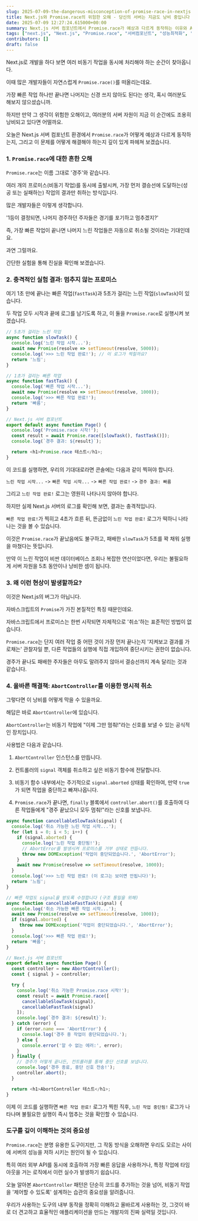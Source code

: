 ```yaml
---
slug: 2025-07-09-the-dangerous-misconception-of-promise-race-in-nextjs
title: Next.js와 Promise.race의 위험한 오해 - 당신의 서버는 지금도 낭비 중입니다
date: 2025-07-09 12:27:24.615000+00:00
summary: Next.js 서버 컴포넌트에서 Promise.race가 예상과 다르게 동작하는 이유와 AbortController를 이용한 올바른 취소 패턴을 알아봅니다.
tags: ["next.js", "Next.js", "Promise.race", "서버컴포넌트", "성능최적화", "AbortController", "자바스크립트"]
contributors: []
draft: false
---
```


Next.js로 개발을 하다 보면 여러 비동기 작업을 동시에 처리해야 하는 순간이 찾아옵니다.

이때 많은 개발자들이 자연스럽게 `Promise.race()`를 떠올리는데요.

가장 빠른 작업 하나만 끝나면 나머지는 신경 쓰지 않아도 된다는 생각, 혹시 여러분도 해보지 않으셨습니까.

하지만 만약 그 생각이 위험한 오해이고, 여러분의 서버 자원이 지금 이 순간에도 조용히 낭비되고 있다면 어떨까요.

오늘은 Next.js 서버 컴포넌트 환경에서 `Promise.race`가 어떻게 예상과 다르게 동작하는지, 그리고 이 문제를 어떻게 해결해야 하는지 깊이 있게 파헤쳐 보겠습니다.

### 1. `Promise.race`에 대한 흔한 오해

`Promise.race`는 이름 그대로 '경주'와 같습니다.

여러 개의 프로미스(비동기 작업)를 동시에 출발시켜, 가장 먼저 결승선에 도달하는(성공 또는 실패하는) 작업의 결과만 취하는 방식입니다.

많은 개발자들은 이렇게 생각합니다.

'1등이 결정되면, 나머지 경주하던 주자들은 경기를 포기하고 멈추겠지?'

즉, 가장 빠른 작업이 끝나면 나머지 느린 작업들은 자동으로 취소될 것이라는 기대인데요.

과연 그럴까요.

간단한 실험을 통해 진실을 확인해 보겠습니다.

### 2. 충격적인 실험 결과: 멈추지 않는 프로미스

여기 1초 만에 끝나는 빠른 작업(`fastTask`)과 5초가 걸리는 느린 작업(`slowTask`)이 있습니다.

두 작업 모두 시작과 끝에 로그를 남기도록 하고, 이 둘을 `Promise.race`로 실행시켜 보겠습니다.

```javascript
// 5초가 걸리는 느린 작업
async function slowTask() {
  console.log('느린 작업 시작...');
  await new Promise(resolve => setTimeout(resolve, 5000));
  console.log('>>> 느린 작업 완료!'); // 이 로그가 찍힐까요?
  return '느림';
}

// 1초가 걸리는 빠른 작업
async function fastTask() {
  console.log('빠른 작업 시작...');
  await new Promise(resolve => setTimeout(resolve, 1000));
  console.log('>>> 빠른 작업 완료!');
  return '빠름';
}

// Next.js 서버 컴포넌트
export default async function Page() {
  console.log('Promise.race 시작!');
  const result = await Promise.race([slowTask(), fastTask()]);
  console.log(`경주 결과: ${result}`);

  return <h1>Promise.race 테스트</h1>;
}
```

이 코드를 실행하면, 우리의 기대대로라면 콘솔에는 다음과 같이 찍혀야 합니다.

`느린 작업 시작...` -> `빠른 작업 시작...` -> `빠른 작업 완료!` -> `경주 결과: 빠름`

그리고 `느린 작업 완료!` 로그는 영원히 나타나지 않아야 합니다.

하지만 실제 Next.js 서버의 로그를 확인해 보면, 결과는 충격적입니다.

`빠른 작업 완료!`가 찍히고 4초가 흐른 뒤, 뜬금없이 `느린 작업 완료!` 로그가 떡하니 나타나는 것을 볼 수 있습니다.

이것은 `Promise.race`가 끝났음에도 불구하고, 패배한 `slowTask`가 5초를 꽉 채워 실행을 마쳤다는 뜻입니다.

만약 이 느린 작업이 비싼 데이터베이스 조회나 복잡한 연산이었다면, 우리는 불필요하게 서버 자원을 5초 동안이나 낭비한 셈이 됩니다.

### 3. 왜 이런 현상이 발생할까요?

이것은 Next.js의 버그가 아닙니다.

자바스크립트의 `Promise`가 가진 본질적인 특징 때문인데요.

자바스크립트에서 프로미스는 한번 시작되면 자체적으로 '취소'하는 표준적인 방법이 없습니다.

`Promise.race`는 단지 여러 작업 중 어떤 것이 가장 먼저 끝나는지 '지켜보고 결과를 가로채는' 관찰자일 뿐, 다른 작업들의 실행에 직접 개입하여 중단시키는 권한이 없습니다.

경주가 끝나도 패배한 주자들은 아무도 말려주지 않아서 결승선까지 계속 달리는 것과 같습니다.

### 4. 올바른 해결책: `AbortController`를 이용한 명시적 취소

그렇다면 이 낭비를 어떻게 막을 수 있을까요.

해답은 바로 `AbortController`에 있습니다.

`AbortController`는 비동기 작업에 "이제 그만 멈춰!"라는 신호를 보낼 수 있는 공식적인 장치입니다.

사용법은 다음과 같습니다.

1.  `AbortController` 인스턴스를 만듭니다.

2.  컨트롤러의 `signal` 객체를 취소하고 싶은 비동기 함수에 전달합니다.

3.  비동기 함수 내부에서는 주기적으로 `signal.aborted` 상태를 확인하여, 만약 `true`가 되면 작업을 중단하고 빠져나옵니다.

4.  `Promise.race`가 끝나면, `finally` 블록에서 `controller.abort()`를 호출하여 다른 작업들에게 "경주 끝났으니 모두 멈춰!"라는 신호를 보냅니다.


```javascript
async function cancellableSlowTask(signal) {
  console.log('취소 가능한 느린 작업 시작...');
  for (let i = 0; i < 5; i++) {
    if (signal.aborted) {
      console.log('느린 작업 중단됨!');
      // AbortError를 발생시켜 프로미스를 거부 상태로 만듭니다.
      throw new DOMException('작업이 중단되었습니다.', 'AbortError');
    }
    await new Promise(resolve => setTimeout(resolve, 1000));
  }
  console.log('>>> 느린 작업 완료! (이 로그는 보이면 안됩니다)');
  return '느림';
}

// 빠른 작업도 signal을 받도록 수정합니다 (구조 통일을 위해)
async function cancellableFastTask(signal) {
  console.log('취소 가능한 빠른 작업 시작...');
  await new Promise(resolve => setTimeout(resolve, 1000));
  if (signal.aborted) {
     throw new DOMException('작업이 중단되었습니다.', 'AbortError');
  }
  console.log('>>> 빠른 작업 완료!');
  return '빠름';
}

// Next.js 서버 컴포넌트
export default async function Page() {
  const controller = new AbortController();
  const { signal } = controller;

  try {
    console.log('취소 가능한 Promise.race 시작!');
    const result = await Promise.race([
      cancellableSlowTask(signal),
      cancellableFastTask(signal)
    ]);
    console.log(`경주 결과: ${result}`);
  } catch (error) {
    if (error.name === 'AbortError') {
      console.log('경주 중 작업이 중단되었습니다.');
    } else {
      console.error('알 수 없는 에러:', error);
    }
  } finally {
    // 경주가 어떻게 끝나든, 컨트롤러를 통해 중단 신호를 보냅니다.
    console.log('경주 종료, 중단 신호 전송!');
    controller.abort();
  }

  return <h1>AbortController 테스트</h1>;
}
```

이제 이 코드를 실행하면 `빠른 작업 완료!` 로그가 찍힌 직후, `느린 작업 중단됨!` 로그가 나타나며 불필요한 실행이 즉시 멈추는 것을 확인할 수 있습니다.

### 도구를 깊이 이해하는 것의 중요성

`Promise.race`는 분명 유용한 도구이지만, 그 작동 방식을 오해하면 우리도 모르는 사이에 서버의 성능을 저하 시키는 원인이 될 수 있습니다.

특히 여러 외부 API를 동시에 호출하여 가장 빠른 응답을 사용하거나, 특정 작업에 타임아웃을 거는 로직에서 이런 실수가 발생하기 쉽습니다.

오늘 알아본 `AbortController` 패턴은 단순히 코드를 추가하는 것을 넘어, 비동기 작업을 '제어할 수 있도록' 설계하는 습관의 중요성을 알려줍니다.

우리가 사용하는 도구의 내부 동작을 정확히 이해하고 올바르게 사용하는 것, 그것이 바로 더 견고하고 효율적인 애플리케이션을 만드는 개발자의 진짜 실력일 것입니다.
